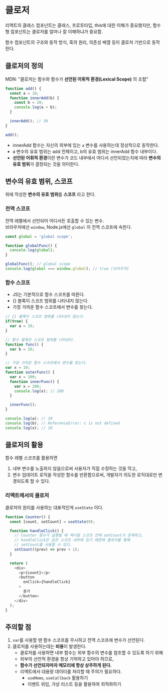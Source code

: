 # 클로저

리액트의 클래스 컴포넌트는 클래스, 프로토타입, this에 대한 이해가 중요했지만, 함수형 컴포넌트는 클로저를 얼마나 잘 이해하냐가 중요함.

함수 컴포넌트의 구조와 동작 방식, 훅의 원리, 의존성 배열 등이 클로저 기반으로 동작한다.

## 클로저의 정의

MDN: "클로저는 함수와 함수가 **선언된 어휘적 환경(Lexical Scope)** 의 조합"

```js
function add() {
  const a = 10;
  function innerAdd(b) {
    const b = 20;
    console.log(a + b);
  }

  innerAdd(); // 30
}

add();
```

- innerAdd 함수는 자신의 외부에 있는 `a` 변수를 사용하는데 정상적으로 동작한다.
- a 변수의 유효 범위는 add 전체이고, b의 유효 범위는 innerAdd 함수 내부이다.
- **선언된 어휘적 환경**이란 변수가 코드 내부에서 어디서 선언되었는지에 따라 **변수의 유효 범위**가 결정되는 것을 의미한다.

## 변수의 유효 범위, 스코프

위에 작성한 **변수의 유효 범위**를 **스코프** 라고 한다.

### 전역 스코프

전역 레벨에서 선언되어 어디서든 호출할 수 있는 변수.  
브라우저에선 `window`, Node.js에선 `global` 이 전역 스코프에 속한다.

```js
const global = 'global scope';

function globalFunc() {
  console.log(global);
}

globalFunc(); // global scope
console.log(global === window.global); // true (브라우저)
```

### 함수 스코프

- JS는 기본적으로 함수 스코프를 따른다.
- {} 블록이 스코프 범위를 나타내지 않는다.
- 가장 가까운 함수 스코프에서 변수를 찾는다.

```js
// {} 블록이 스코프 범위를 나타내지 않는다.
if(true) {
  var a = 10;
}

// 함수 블록은 스코프 범위를 나타낸다.
function func() {
  var b = 10;
}

// 가장 가까운 함수 스코프에서 변수를 찾는다.
var x = 10;
function outerFunc() {
  var x = 100;
  function innerFunc() {
    var x = 200;
    console.log(x); // 200
  }

  innerFunc();
}

console.log(a); // 10
console.log(b); // ReferenceError: c is not defined
console.log(x); // 10
```

## 클로저의 활용

함수 레벨 스코프를 활용하면

1. 내부 변수를 노출하지 않음으로써 사용자가 직접 수정하는 것을 막고,
2. 변수 업데이트 로직을 작성한 함수를 반환함으로써, 개발자가 의도한 로직대로만 변경되도록 할 수 있다.

### 리액트에서의 클로저

클로저의 원리를 사용하는 대표적인게 `useState` 이다.

```js
function Counter() {
  const [count, setCount] = useState(0);

  function handleClick() {
    // Counter 함수가 실행될 때 렉시컬 스코프 안에 setCount가 존재하고,
    // handleClick은 같은 스코프 내부에 있기 때문에 클로저를 통해 
    // setCount를 사용할 수 있다.
    setCount((prev) => prev + 1);
  }

  return (
    <div>
      <p>{count}</p>
      <button
        onClick={handleClick}
      >
        증가
      </button>
    </div>
  );
}
```

## 주의할 점

1. `var`를 사용할 땐 함수 스코프를 무시하고 전역 스코프에 변수가 선언된다.
2. 클로저를 사용하는데는 **비용**이 발생한다.
    - 클로저를 사용하면 내부 함수는 외부 함수의 변수를 참조할 수 있도록 하기 위해
    - 외부의 선언적 환경을 항상 기억하고 있어야 하므로,
    - **함수가 선언되자마자 메모리에 항상 상주하게 된다.**
    - 리액트에서 대용량 데이터를 처리할 때 주의가 필요하다.
      - `useMemo`, `useCallback` 활용하기
      - 이벤트 위임, 가상 리스트 등을 활용하여 최적화하기
